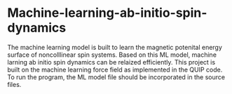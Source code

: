 # Machine-learning-ab-initio-spin-dynamics
The machine learning model is built to learn the magnetic potenital energy surface of noncolllinear spin systems. Based on this ML model, machine larning ab initio spin dynamics can be relaized efficiently. This project is built on the machine learning force field as implemented in the QUIP code.  
To run the program, the ML model file should be incorporated in the source files. 
